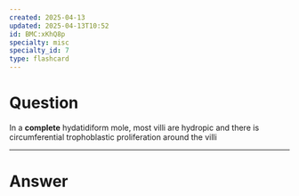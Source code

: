 ```yaml
---
created: 2025-04-13
updated: 2025-04-13T10:52
id: BMC:xKhQ8p
specialty: misc
specialty_id: 7
type: flashcard
---
```


# Question
In a **complete** hydatidiform mole, most villi are hydropic and there is circumferential trophoblastic proliferation around the villi

---

# Answer
